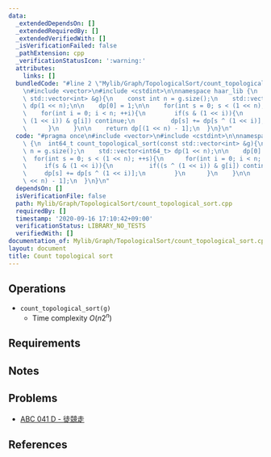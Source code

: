 ```yaml
---
data:
  _extendedDependsOn: []
  _extendedRequiredBy: []
  _extendedVerifiedWith: []
  _isVerificationFailed: false
  _pathExtension: cpp
  _verificationStatusIcon: ':warning:'
  attributes:
    links: []
  bundledCode: "#line 2 \"Mylib/Graph/TopologicalSort/count_topological_sort.cpp\"\
    \n#include <vector>\n#include <cstdint>\n\nnamespace haar_lib {\n  int64_t count_topological_sort(const\
    \ std::vector<int> &g){\n    const int n = g.size();\n    std::vector<int64_t>\
    \ dp(1 << n);\n\n    dp[0] = 1;\n\n    for(int s = 0; s < (1 << n); ++s){\n  \
    \    for(int i = 0; i < n; ++i){\n        if(s & (1 << i)){\n          if((s ^\
    \ (1 << i)) & g[i]) continue;\n          dp[s] += dp[s ^ (1 << i)];\n        }\n\
    \      }\n    }\n\n    return dp[(1 << n) - 1];\n  }\n}\n"
  code: "#pragma once\n#include <vector>\n#include <cstdint>\n\nnamespace haar_lib\
    \ {\n  int64_t count_topological_sort(const std::vector<int> &g){\n    const int\
    \ n = g.size();\n    std::vector<int64_t> dp(1 << n);\n\n    dp[0] = 1;\n\n  \
    \  for(int s = 0; s < (1 << n); ++s){\n      for(int i = 0; i < n; ++i){\n   \
    \     if(s & (1 << i)){\n          if((s ^ (1 << i)) & g[i]) continue;\n     \
    \     dp[s] += dp[s ^ (1 << i)];\n        }\n      }\n    }\n\n    return dp[(1\
    \ << n) - 1];\n  }\n}\n"
  dependsOn: []
  isVerificationFile: false
  path: Mylib/Graph/TopologicalSort/count_topological_sort.cpp
  requiredBy: []
  timestamp: '2020-09-16 17:10:42+09:00'
  verificationStatus: LIBRARY_NO_TESTS
  verifiedWith: []
documentation_of: Mylib/Graph/TopologicalSort/count_topological_sort.cpp
layout: document
title: Count topological sort
---
```


## Operations

- `count_topological_sort(g)`
	- Time complexity $O(n 2^n)$

## Requirements

## Notes

## Problems

- [ABC 041 D - 徒競走](https://atcoder.jp/contests/abc041/tasks/abc041_d)

## References
